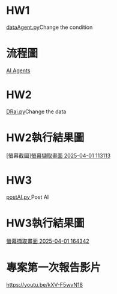 # HW1 
[dataAgent.py](https://github.com/Morris-Wu/Data/blob/main/dataAgent.py)Change the condition

# 流程圖
[AI Agents](https://github.com/user-attachments/assets/e48d9a12-e32a-4ec7-991b-388754b2b182)

# HW2
[DRai.py](https://github.com/Morris-Wu/Data/blob/main/DRai.py)Change the data

# HW2執行結果圖
[螢幕截圖][螢幕擷取畫面 2025-04-01 113113](https://github.com/user-attachments/assets/2f661146-59a8-4642-a446-25ca8896e7d5)

# HW3
 [postAI.py ](https://github.com/Morris-Wu/Data/blob/main/postAI.py)Post AI
 
# HW3執行結果圖
[螢幕擷取畫面 2025-04-01 164342](https://github.com/user-attachments/assets/e091ad1f-1a37-4097-bc69-a66194e331d6)

# 專案第一次報告影片

https://youtu.be/kXV-F5wvN18
